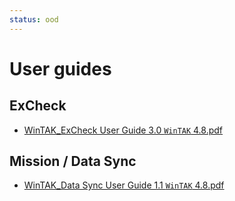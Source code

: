```yaml
---
status: ood
---
```


# User guides
## ExCheck
- [WinTAK_ExCheck User Guide 3.0 `WinTAK` 4.8.pdf](https://github.com/FreeTAKTeam/FreeTAKServer-User-Docs/files/11017759/WinTAK_ExCheck.User.Guide.3.0.WinTAK.4.8.pdf)

[//]: # (- [ATAK _ExCheck User Guide 4.7]&#40;https://github.com/FreeTAKTeam/FreeTAKServer-User-Docs/files/11017759/ATAK_ExCheck_User_Guide_1.1_ATAK_4.8.pdf&#41;)

## Mission / Data Sync
- [WinTAK_Data Sync User Guide 1.1 `WinTAK` 4.8.pdf](https://github.com/FreeTAKTeam/FreeTAKServer-User-Docs/files/11017760/WinTAK_Data.Sync.User.Guide.1.1.WinTAK.4.8.pdf)

[//]: # (- [ATAK_Data Sync User Guide 1.2 ATAK 4.7]&#40;https://github.com/FreeTAKTeam/FreeTAKServer-User-Docs/files/11017760/ATAK_Data.Sync_User_Guide_Version_1.3_ATAK_4.8.pdf&#41;)
